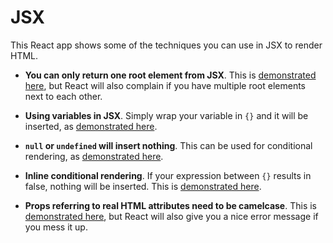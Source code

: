 # JSX

This React app shows some of the techniques you can use in JSX to render HTML.

* **You can only return one root element from JSX**. This is [demonstrated here](src/App.js#L15), but React will also complain if you have multiple root elements next to each other.

* **Using variables in JSX**. Simply wrap your variable in `{}` and it will be inserted, as [demonstrated here](src/App.js#L16).

* **`null` or `undefined` will insert nothing**. This can be used for conditional rendering, as [demonstrated here](src/App.js#L15-L12).

* **Inline conditional rendering**. If your expression between `{}` results in false, nothing will be inserted. This is [demonstrated here](src/App.js#L18-L20).

* **Props referring to real HTML attributes need to be camelcase**. This is [demonstrated here](src/App.js#L15), but React will also give you a nice error message if you mess it up.
